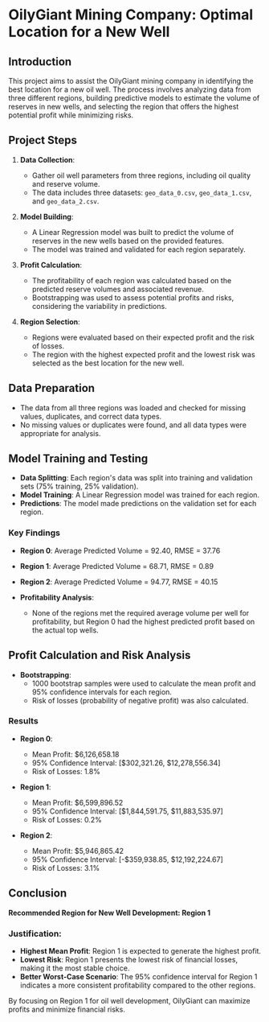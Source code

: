 
# OilyGiant Mining Company: Optimal Location for a New Well

## Introduction

This project aims to assist the OilyGiant mining company in identifying the best location for a new oil well. The process involves analyzing data from three different regions, building predictive models to estimate the volume of reserves in new wells, and selecting the region that offers the highest potential profit while minimizing risks.

## Project Steps

1. **Data Collection**: 
   - Gather oil well parameters from three regions, including oil quality and reserve volume.
   - The data includes three datasets: `geo_data_0.csv`, `geo_data_1.csv`, and `geo_data_2.csv`.

2. **Model Building**:
   - A Linear Regression model was built to predict the volume of reserves in the new wells based on the provided features.
   - The model was trained and validated for each region separately.

3. **Profit Calculation**:
   - The profitability of each region was calculated based on the predicted reserve volumes and associated revenue.
   - Bootstrapping was used to assess potential profits and risks, considering the variability in predictions.

4. **Region Selection**:
   - Regions were evaluated based on their expected profit and the risk of losses.
   - The region with the highest expected profit and the lowest risk was selected as the best location for the new well.

## Data Preparation

- The data from all three regions was loaded and checked for missing values, duplicates, and correct data types.
- No missing values or duplicates were found, and all data types were appropriate for analysis.

## Model Training and Testing

- **Data Splitting**: Each region's data was split into training and validation sets (75% training, 25% validation).
- **Model Training**: A Linear Regression model was trained for each region.
- **Predictions**: The model made predictions on the validation set for each region.

### Key Findings

- **Region 0**: Average Predicted Volume = 92.40, RMSE = 37.76
- **Region 1**: Average Predicted Volume = 68.71, RMSE = 0.89
- **Region 2**: Average Predicted Volume = 94.77, RMSE = 40.15

- **Profitability Analysis**:
  - None of the regions met the required average volume per well for profitability, but Region 0 had the highest predicted profit based on the actual top wells.

## Profit Calculation and Risk Analysis

- **Bootstrapping**:
  - 1000 bootstrap samples were used to calculate the mean profit and 95% confidence intervals for each region.
  - Risk of losses (probability of negative profit) was also calculated.

### Results

- **Region 0**:
  - Mean Profit: $6,126,658.18
  - 95% Confidence Interval: [$302,321.26, $12,278,556.34]
  - Risk of Losses: 1.8%

- **Region 1**:
  - Mean Profit: $6,599,896.52
  - 95% Confidence Interval: [$1,844,591.75, $11,883,535.97]
  - Risk of Losses: 0.2%

- **Region 2**:
  - Mean Profit: $5,946,865.42
  - 95% Confidence Interval: [-$359,938.85, $12,192,224.67]
  - Risk of Losses: 3.1%

## Conclusion

**Recommended Region for New Well Development: Region 1**

### Justification:
- **Highest Mean Profit**: Region 1 is expected to generate the highest profit.
- **Lowest Risk**: Region 1 presents the lowest risk of financial losses, making it the most stable choice.
- **Better Worst-Case Scenario**: The 95% confidence interval for Region 1 indicates a more consistent profitability compared to the other regions.

By focusing on Region 1 for oil well development, OilyGiant can maximize profits and minimize financial risks.
